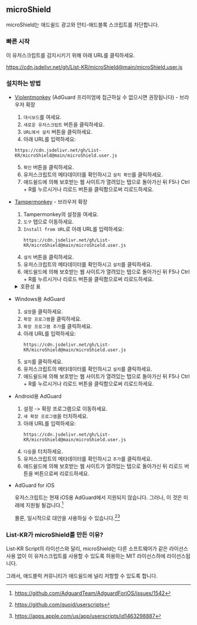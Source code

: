 ## microShield
microShield는 애드쉴드 광고와 안티-애드블록 스크립트를 차단합니다.

### 빠른 시작
이 유저스크립트를 감지시키기 위해 아래 URL를 클릭하세요.

https://cdn.jsdelivr.net/gh/List-KR/microShield@main/microShield.user.js

### 설치하는 방법
- [Violentmonkey](https://addons.mozilla.org/ko/firefox/addon/violentmonkey/) (AdGuard 프리미엄에 접근하실 수 없으시면 권장됩니다) - 브라우저 확장
    1. `대시보드`를 여세요.
    2. `새로운 유저스크립트` 버튼을 클릭하세요.
    3. `URL에서 설치` 버튼을 클릭하세요.
    4. 아래 URL를 입력하세요:
    ```
    https://cdn.jsdelivr.net/gh/List-KR/microShield@main/microShield.user.js
    ```
    5. `확인` 버튼을 클릭하세요.
    6. 유저스크립트의 메타데이터를 확인하시고 `설치 확인`를 클릭하세요.
    7. 애드쉴드에 의해 보호받는 웹 사이트가 열려있는 탭으로 돌아가신 뒤 F5나 Ctrl + R를 누르시거나 리로드 버튼을 클릭함으로써 리로드하세요.

- [Tampermonkey](https://addons.mozilla.org/ko/firefox/addon/tampermonkey/) - 브라우저 확장
    1. Tampermonkey의 설정을 여세요.
    2. `도구` 탭으로 이동하세요.
    3. `Install from URL`로 아래 URL를 입력하세요:
        ```
        https://cdn.jsdelivr.net/gh/List-KR/microShield@main/microShield.user.js
        ```
    4. `설치` 버튼을 클릭하세요.
    5. 유저스크립트의 메타데이터를 확인하시고 `설치`를 클릭하세요.
    6. 애드쉴드에 의해 보호받는 웹 사이트가 열려있는 탭으로 돌아가신 뒤 F5나 Ctrl + R를 누르시거나 리로드 버튼을 클릭함으로써 리로드하세요.

    <details>
    <summary>호환성 표</summary>

    브라우저 확장 | 라이선스 | 상태
    ----------------- | ------ | -------
    [Tampermonkey](https://www.tampermonkey.net/) | 사유 (도네이션웨어) | ✔
    [Greasemonkey](https://www.greasespot.net/) | MIT | ✘
    [Violentmonkey](https://violentmonkey.github.io/) | MIT | ✔

    </details>
    
- Windows용 AdGuard
    1. `설정`을 클릭하세요.
    2. `확장 프로그램`을 클릭하세요.
    3. `확장 프로그램 추가`를 클릭하세요.
    4. 아래 URL를 입력하세요:
        ```
        https://cdn.jsdelivr.net/gh/List-KR/microShield@main/microShield.user.js
        ```
    5. `설치`를 클릭하세요.
    6. 유저스크립트의 메타데이터를 확인하시고 `설치`를 클릭하세요.
    7. 애드쉴드에 의해 보호받는 웹 사이트가 열려있는 탭으로 돌아가신 뒤 F5나 Ctrl + R를 누르시거나 리로드 버튼을 클릭함으로써 리로드하세요.


- Android용 AdGuard
    1. 설정 -> 확장 프로그램으로 이동하세요.
    2. `새 확장 프로그램`을 터치하세요.
    3. 아래 URL를 입력하세요:
        ```
        https://cdn.jsdelivr.net/gh/List-KR/microShield@main/microShield.user.js
        ```
    4. `다음`을 터치하세요.
    5. 유저스크립트의 메타데이터를 확인하시고 `추가`를 클릭하세요.
    6. 애드쉴드에 의해 보호받는 웹 사이트가 열려있는 탭으로 돌아가신 뒤 리로드 버튼을 버튼으로써 리로드하세요.


 - AdGuard for iOS

    유저스크립트는 현재 iOS용 AdGuard에서 지원되지 않습니다.
    그러나, 이 것은 미래에 지원될 될겁니다.[^1]
    
    몰론, 일시적으로 대안을 사용하실 수 있습니다.[^2][^3]


[^1]: https://github.com/AdguardTeam/AdguardForiOS/issues/1542
[^2]: https://github.com/quoid/userscripts
[^3]: https://apps.apple.com/us/app/userscripts/id1463298887


### List-KR가 microShield를 만든 이유?
List-KR Script의 라이선스와 달리, microShield는 다른 소프트웨어가 같은 라이선스 사용 없이 이 유저스크립트를 사용할 수 있도록 허용하는 MIT 라이선스하에 라이선스됩니다.

그래서, 애드블럭 커뮤니티가 애드쉴드에 널리 저항할 수 있도록 합니다.